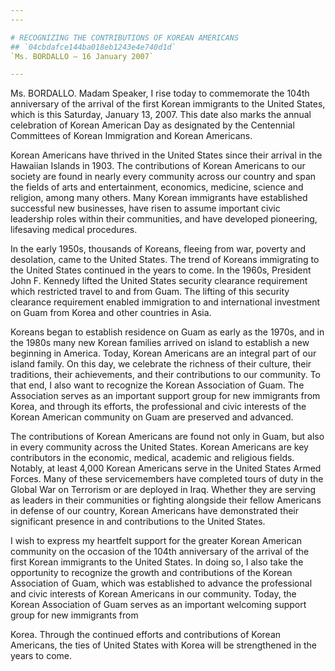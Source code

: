 ```yaml
---
---

# RECOGNIZING THE CONTRIBUTIONS OF KOREAN AMERICANS
## `04cbdafce144ba018eb1243e4e740d1d`
`Ms. BORDALLO — 16 January 2007`

---
```



Ms. BORDALLO. Madam Speaker, I rise today to commemorate the 104th 
anniversary of the arrival of the first Korean immigrants to the United 
States, which is this Saturday, January 13, 2007. This date also marks 
the annual celebration of Korean American Day as designated by the 
Centennial Committees of Korean Immigration and Korean Americans.

Korean Americans have thrived in the United States since their 
arrival in the Hawaiian Islands in 1903. The contributions of Korean 
Americans to our society are found in nearly every community across our 
country and span the fields of arts and entertainment, economics, 
medicine, science and religion, among many others. Many Korean 
immigrants have established successful new businesses, have risen to 
assume important civic leadership roles within their communities, and 
have developed pioneering, lifesaving medical procedures.

In the early 1950s, thousands of Koreans, fleeing from war, poverty 
and desolation, came to the United States. The trend of Koreans 
immigrating to the United States continued in the years to come. In the 
1960s, President John F. Kennedy lifted the United States security 
clearance requirement which restricted travel to and from Guam. The 
lifting of this security clearance requirement enabled immigration to 
and international investment on Guam from Korea and other countries in 
Asia.

Koreans began to establish residence on Guam as early as the 1970s, 
and in the 1980s many new Korean families arrived on island to 
establish a new beginning in America. Today, Korean Americans are an 
integral part of our island family. On this day, we celebrate the 
richness of their culture, their traditions, their achievements, and 
their contributions to our community. To that end, I also want to 
recognize the Korean Association of Guam. The Association serves as an 
important support group for new immigrants from Korea, and through its 
efforts, the professional and civic interests of the Korean American 
community on Guam are preserved and advanced.

The contributions of Korean Americans are found not only in Guam, but 
also in every community across the United States. Korean Americans are 
key contributors in the economic, medical, academic and religious 
fields. Notably, at least 4,000 Korean Americans serve in the United 
States Armed Forces. Many of these servicemembers have completed tours 
of duty in the Global War on Terrorism or are deployed in Iraq. Whether 
they are serving as leaders in their communities or fighting alongside 
their fellow Americans in defense of our country, Korean Americans have 
demonstrated their significant presence in and contributions to the 
United States.

I wish to express my heartfelt support for the greater Korean 
American community on the occasion of the 104th anniversary of the 
arrival of the first Korean immigrants to the United States. In doing 
so, I also take the opportunity to recognize the growth and 
contributions of the Korean Association of Guam, which was established 
to advance the professional and civic interests of Korean Americans in 
our community. Today, the Korean Association of Guam serves as an 
important welcoming support group for new immigrants from


Korea. Through the continued efforts and contributions of Korean 
Americans, the ties of United States with Korea will be strengthened in 
the years to come.
